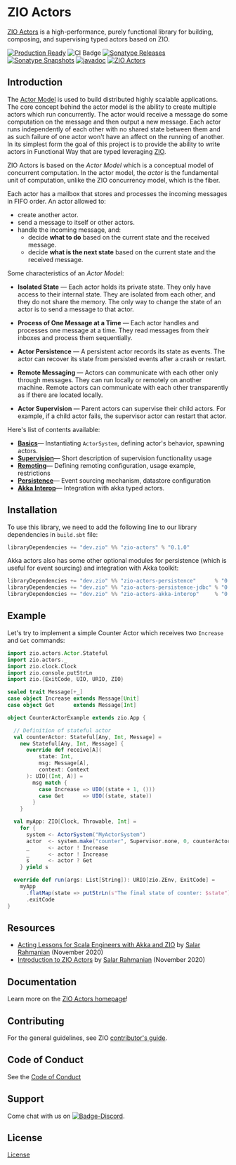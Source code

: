 [//]: # (This file was autogenerated using `zio-sbt-website` plugin via `sbt generateReadme` command.)
[//]: # (So please do not edit it manually. Instead, change "docs/index.md" file or sbt setting keys)
[//]: # (e.g. "readmeDocumentation" and "readmeSupport".)

# ZIO Actors

[ZIO Actors](https://zio.dev/zio-actors) is a high-performance, purely functional library for building, composing, and supervising typed actors based on ZIO.

[![Production Ready](https://img.shields.io/badge/Project%20Stage-Production%20Ready-brightgreen.svg)](https://github.com/zio/zio/wiki/Project-Stages) ![CI Badge](https://github.com/zio/zio-actors/workflows/CI/badge.svg) [![Sonatype Releases](https://img.shields.io/nexus/r/https/oss.sonatype.org/dev.zio/zio-actors_2.13.svg?label=Sonatype%20Release)](https://oss.sonatype.org/content/repositories/releases/dev/zio/zio-actors_2.13/) [![Sonatype Snapshots](https://img.shields.io/nexus/s/https/oss.sonatype.org/dev.zio/zio-actors_2.13.svg?label=Sonatype%20Snapshot)](https://oss.sonatype.org/content/repositories/snapshots/dev/zio/zio-actors_2.13/) [![javadoc](https://javadoc.io/badge2/dev.zio/zio-actors-docs_2.13/javadoc.svg)](https://javadoc.io/doc/dev.zio/zio-actors-docs_2.13) [![ZIO Actors](https://img.shields.io/github/stars/zio/zio-actors?style=social)](https://github.com/zio/zio-actors)

## Introduction

The [Actor Model](https://en.wikipedia.org/wiki/Actor_model) is used to build distributed highly scalable applications. The core concept behind the actor model is the ability to create multiple actors which run concurrently. The actor would receive a message do some computation on the message and then output a new message. Each actor runs independently of each other with no shared state between them and as such failure of one actor won't have an affect on the running of another. In its simplest form the goal of this project is to provide the ability to write actors in Functional Way that are typed leveraging [ZIO](https://github.com/zio/zio).

ZIO Actors is based on the _Actor Model_ which is a conceptual model of concurrent computation. In the actor model, the _actor_ is the fundamental unit of computation, unlike the ZIO concurrency model, which is the fiber.

Each actor has a mailbox that stores and processes the incoming messages in FIFO order. An actor allowed to:
- create another actor.
- send a message to itself or other actors.
- handle the incoming message, and:
    - decide **what to do** based on the current state and the received message.
    - decide **what is the next state** based on the current state and the received message.

Some characteristics of an _Actor Model_:

- **Isolated State** — Each actor holds its private state. They only have access to their internal state. They are isolated from each other, and they do not share the memory. The only way to change the state of an actor is to send a message to that actor.

- **Process of One Message at a Time** — Each actor handles and processes one message at a time. They read messages from their inboxes and process them sequentially.

- **Actor Persistence** — A persistent actor records its state as events. The actor can recover its state from persisted events after a crash or restart.

- **Remote Messaging** — Actors can communicate with each other only through messages. They can run locally or remotely on another machine. Remote actors can communicate with each other transparently as if there are located locally.

- **Actor Supervision** — Parent actors can supervise their child actors. For example, if a child actor fails, the supervisor actor can restart that actor.

Here's list of contents available:

- **[Basics](docs/basics.md)**— Instantiating `ActorSystem`, defining actor's behavior, spawning actors.
- **[Supervision](docs/supervision.md)**— Short description of supervision functionality usage
- **[Remoting](docs/remoting.md)**— Defining remoting configuration, usage example, restrictions
- **[Persistence](docs/persistence.md)**— Event sourcing mechanism, datastore configuration
- **[Akka Interop](docs/akka-interop.md)**— Integration with akka typed actors.

## Installation

To use this library, we need to add the following line to our library dependencies in `build.sbt` file:

```scala
libraryDependencies += "dev.zio" %% "zio-actors" % "0.1.0"
```

Akka actors also has some other optional modules for persistence (which is useful for event sourcing) and integration with Akka toolkit:

```scala
libraryDependencies += "dev.zio" %% "zio-actors-persistence"      % "0.1.0"
libraryDependencies += "dev.zio" %% "zio-actors-persistence-jdbc" % "0.1.0"
libraryDependencies += "dev.zio" %% "zio-actors-akka-interop"     % "0.1.0"
```

## Example

Let's try to implement a simple Counter Actor which receives two `Increase` and `Get` commands:

[//]: # (TODO: make snippet type-checked using mdoc)

```scala
import zio.actors.Actor.Stateful
import zio.actors._
import zio.clock.Clock
import zio.console.putStrLn
import zio.{ExitCode, UIO, URIO, ZIO}

sealed trait Message[+_]
case object Increase extends Message[Unit]
case object Get      extends Message[Int]

object CounterActorExample extends zio.App {

  // Definition of stateful actor
  val counterActor: Stateful[Any, Int, Message] =
    new Stateful[Any, Int, Message] {
      override def receive[A](
          state: Int,
          msg: Message[A],
          context: Context
      ): UIO[(Int, A)] =
        msg match {
          case Increase => UIO((state + 1, ()))
          case Get      => UIO((state, state))
        }
    }

  val myApp: ZIO[Clock, Throwable, Int] =
    for {
      system <- ActorSystem("MyActorSystem")
      actor  <- system.make("counter", Supervisor.none, 0, counterActor)
      _      <- actor ! Increase
      _      <- actor ! Increase
      s      <- actor ? Get
    } yield s

  override def run(args: List[String]): URIO[zio.ZEnv, ExitCode] =
    myApp
      .flatMap(state => putStrLn(s"The final state of counter: $state"))
      .exitCode
}
```

## Resources

- [Acting Lessons for Scala Engineers with Akka and ZIO](https://www.youtube.com/watch?v=AQXBlbkf9wc) by [Salar Rahmanian](https://wwww.softinio.com) (November 2020)
- [Introduction to ZIO Actors](https://www.softinio.com/post/introduction-to-zio-actors/) by [Salar Rahmanian](https://www.softinio.com) (November 2020)

## Documentation

Learn more on the [ZIO Actors homepage](https://zio.dev/zio-actors/)!

## Contributing

For the general guidelines, see ZIO [contributor's guide](https://zio.dev/about/contributing).

## Code of Conduct

See the [Code of Conduct](https://zio.dev/about/code-of-conduct)

## Support

Come chat with us on [![Badge-Discord]][Link-Discord].

[Badge-Discord]: https://img.shields.io/discord/629491597070827530?logo=discord "chat on discord"
[Link-Discord]: https://discord.gg/2ccFBr4 "Discord"

## License

[License](LICENSE)

